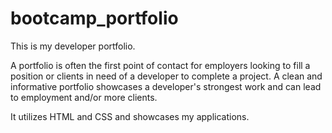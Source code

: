 # bootcamp_portfolio

This is my developer portfolio. 

A portfolio is often the first point of contact for employers looking to fill a position or clients in need of a developer to complete a project. A clean and informative portfolio showcases a developer's strongest work and can lead to employment and/or more clients.

It utilizes HTML and CSS and showcases my applications.